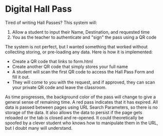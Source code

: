 # Digital Hall Pass

Tired of writing Hall Passes? This system will:
1. Allow a student to input their Name, Destination, and requested time
2. You as the teacher to authenticate and "sign" the pass using a QR code

The system is not perfect, but I wanted something that worked without collecting storing, or pre-loading any data. Here is how it is implemented:
- Create a QR code that links to form.html
- Create another QR code that simply stores your full name
- A student will scan the first QR code to access the Hall Pass Form and fill it out.
- They will come to you with the request, and if approved, they can scan your private QR code and leave the classroom.

As time progresses, the background color of the pass will change to give a general sense of remaining time. A red pass indicates that it has expired.
All data is passed between pages using URL Search Parameters, so there is no storage of the data. It also allows the data to persist if the page gets reloaded or the tab is closed and re-opened. It could theoretically be spoofed by a clever student who knows how to manipulate them in the URL, but I doubt many will understand.
